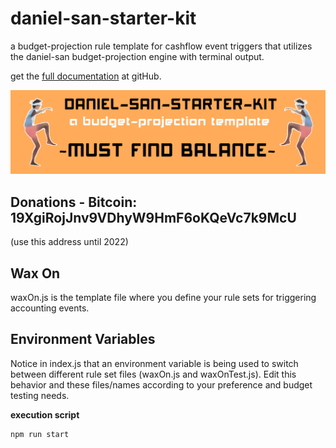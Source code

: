 # daniel-san-starter-kit
a budget-projection rule template for cashflow event triggers that utilizes the daniel-san budget-projection engine with terminal output.

get the [full documentation](https://github.com/jaredboice/daniel-san) at gitHub.

![Daniel-San](screenshots/daniel-san-starter-kit-logo.png 'Daniel-San')

## Donations - Bitcoin: 19XgiRojJnv9VDhyW9HmF6oKQeVc7k9McU 
(use this address until 2022)

## Wax On
waxOn.js is the template file where you define your rule sets for triggering accounting events.

## Environment Variables
Notice in index.js that an environment variable is being used to switch between different rule set files (waxOn.js and waxOnTest.js). Edit this behavior and these files/names according to your preference and budget testing needs.

**execution script**
```javascript
npm run start
```